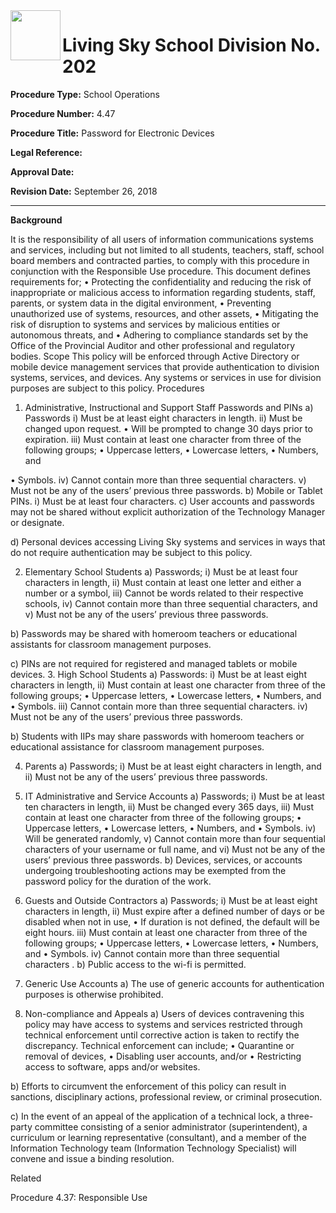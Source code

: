 <img src="https://livingskyschooldivision.github.io/AdminProceduresPublic/LivingSkySDlogo.svg" width=80 align=left> 

# Living Sky School Division No. 202



**Procedure Type:**   		School Operations

**Procedure Number:**		4.47
	
**Procedure Title:**  	    Password for Electronic Devices
 	
**Legal Reference:**	   

**Approval Date:**	       

**Revision Date:**	       September 26, 2018

-----


**Background**  

It is the responsibility of all users of information communications systems and services, including but not limited to all students, teachers, staff, school board members and contracted parties, to comply with this procedure in conjunction with the Responsible Use procedure.
This document defines requirements for;
•	Protecting the confidentiality and reducing the risk of inappropriate or malicious access to information regarding students, staff, parents, or system data in the digital environment,
•	Preventing unauthorized use of systems, resources, and other assets,
•	Mitigating the risk of disruption to systems and services by malicious entities or autonomous threats, and
•	Adhering to compliance standards set by the Office of the Provincial Auditor and other professional and regulatory bodies.
Scope
This policy will be enforced through Active Directory or mobile device management services that provide authentication to division systems, services, and devices.  Any systems or services in use for division purposes are subject to this policy. 
Procedures
1.	Administrative, Instructional and Support Staff Passwords and PINs
a)	Passwords 
i)	Must be at least eight characters in length.
ii)	Must be changed upon request.
•	Will be prompted to change 30 days prior to expiration.
iii)	Must contain at least one character from three of the following groups;
•	Uppercase letters,
•	Lowercase letters,
•	Numbers, and
 
•	Symbols.
iv)	Cannot contain more than three sequential characters.
v)	Must not be any of the users’ previous three passwords.
b)	Mobile or Tablet PINs.
i)	Must be at least four characters.
c)	User accounts and passwords may not be shared without explicit authorization of the Technology Manager or designate.

d)	Personal devices accessing Living Sky systems and services in ways that do not require authentication may be subject to this policy.

2.	Elementary School Students
a)	Passwords;
i)	Must be at least four characters in length,
ii)	Must contain at least one letter and either a number or a symbol,
iii)	Cannot be words related to their respective schools,
iv)	Cannot contain more than three sequential characters, and
v)	Must not be any of the users’ previous three passwords.

b)		Passwords may be shared with homeroom teachers or educational assistants for classroom management purposes.

c)		PINs are not required for registered and managed tablets or mobile devices.
3.	High School Students
a)	Passwords:
i)	Must be at least eight characters in length,
ii)	Must contain at least one character from three of the following groups;
•	Uppercase letters,
•	Lowercase letters,
•	Numbers, and
•	Symbols.
iii)	Cannot contain more than three sequential characters.
iv)	Must not be any of the users’ previous three passwords.
		
b)	Students with IIPs may share passwords with homeroom teachers or educational assistance for classroom management purposes.

4.	Parents
a)	Passwords;
i)	Must be at least eight characters in length, and
ii)	Must not be any of the users’ previous three passwords.

5. 	IT Administrative and Service Accounts
a)	Passwords;
i)	Must be at least ten characters in length,
ii)	Must be changed every 365 days,
iii)	Must contain at least one character from three of the following groups;
•	Uppercase letters,
•	Lowercase letters,
•	Numbers, and
•	Symbols.
iv)	Will be generated randomly,
v)	Cannot contain more than four sequential characters of your username or full name, and
vi)	Must not be any of the users’ previous three passwords.
b)	Devices, services, or accounts undergoing troubleshooting actions may be exempted from the password policy for the duration of the work.  

6.	Guests and Outside Contractors
a)	Passwords;
i)	Must be at least eight characters in length,
ii)	Must expire after a defined number of days or be disabled when not in use,
•	If duration is not defined, the default will be eight hours.
iii)	Must contain at least one character from three of the following groups;
•	Uppercase letters,
•	Lowercase letters,
•	Numbers, and
•	Symbols.
iv)	Cannot contain more than three sequential characters	.
b)	Public access to the wi-fi is permitted.

7.	Generic Use Accounts
a)	The use of generic accounts for authentication purposes is otherwise prohibited.

8.	Non-compliance and Appeals
a)	Users of devices contravening this policy may have access to systems and services restricted through technical enforcement until corrective action is taken to rectify the discrepancy.  Technical enforcement can include;
•	Quarantine or removal of devices,
•	Disabling user accounts, and/or
•	Restricting access to software, apps and/or websites.

b)	Efforts to circumvent the enforcement of this policy can result in sanctions, disciplinary actions, professional review, or criminal prosecution.

c)	In the event of an appeal of the application of a technical lock, a three-party committee consisting of a senior administrator (superintendent), a curriculum or learning representative (consultant), and a member of the Information Technology team (Information Technology Specialist) will convene and issue a binding resolution.         

Related

Procedure 4.37: Responsible Use

